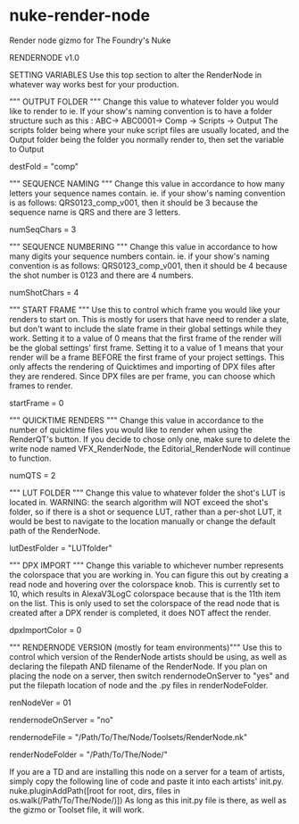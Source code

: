 nuke-render-node
================

Render node gizmo for The Foundry's Nuke


RENDERNODE v1.0 


SETTING VARIABLES 
Use this top section to alter the RenderNode in whatever way works best for your production. 

""" OUTPUT FOLDER """
Change this value to whatever folder you would like to render to
ie. If your show's naming convention is to have a folder structure such as this :
ABC-> ABC0001-> Comp -> Scripts -> Output 
The scripts folder being where your nuke script files are usually located, and the Output folder being the folder
you normally render to, then set the variable to Output

destFold = "comp"

""" SEQUENCE NAMING """
Change this value in accordance to how many letters your sequence names contain. 
ie. if your show's naming convention is as follows: QRS0123_comp_v001, then it should be 3 because the sequence
name is QRS and there are 3 letters.

numSeqChars = 3

""" SEQUENCE NUMBERING """
Change this value in accordance to how many digits your sequence numbers contain. 
ie. if your show's naming convention is as follows: QRS0123_comp_v001, then it should be 4 because the shot number
is 0123 and there are 4 numbers.

numShotChars = 4

""" START FRAME """
Use this to control which frame you would like your renders to start on.  This is mostly for users that have need
to render a slate, but don't want to include the slate frame in their global settings while they work.  Setting it
to a value of 0 means that the first frame of the render will be the global settings' first frame.  Setting it to
a value of 1 means that your render will be a frame BEFORE the first frame of your project settings.  This only
affects the rendering of Quicktimes and importing of DPX files after they are rendered.  Since DPX files are per
frame, you can choose which frames to render.

startFrame = 0

""" QUICKTIME RENDERS """
Change this value in accordance to the number of quicktime files you would like to render when using the RenderQT's
button. If you decide to chose only one, make sure to delete the write node named VFX_RenderNode, the 
Editorial_RenderNode will continue to function. 

numQTS = 2

""" LUT FOLDER """
Change this value to whatever folder the shot's LUT is located in.  WARNING: the search algorithm will NOT exceed
the shot's folder, so if there is a shot or sequence LUT, rather than a per-shot LUT, it would be best to navigate
to the location manually or change the default path of the RenderNode.

lutDestFolder = "LUTfolder"

""" DPX IMPORT """
Change this variable to whichever number represents the colorspace that you are working in.  You can figure this
out by creating a read node and hovering over the colorspace knob.  This is currently set to 10, which results in
AlexaV3LogC colorspace because that is the 11th item on the list. This is only used to set the colorspace of the
read node that is created after a DPX render is completed, it does NOT affect the render.

dpxImportColor = 0

""" RENDERNODE VERSION (mostly for team environments)"""
Use this to control which version of the RenderNode artists should be using, as well as declaring the filepath AND
filename of the RenderNode. If you plan on placing the node on a server, then switch rendernodeOnServer to "yes"
and put the filepath location of node and the .py files in renderNodeFolder.

renNodeVer = 01

rendernodeOnServer = "no"

rendernodeFile = "/Path/To/The/Node/Toolsets/RenderNode.nk"

renderNodeFolder = "/Path/To/The/Node/"

If you are a TD and are installing this node on a server for a team of artists, simply copy the following line of
code and paste it into each artists' init.py.
nuke.pluginAddPath([root for root, dirs, files in os.walk(/Path/To/The/Node/)])
As long as this init.py file is there, as well as the gizmo or Toolset file, it will work.
